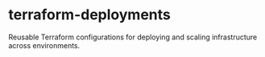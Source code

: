 # terraform-deployments
Reusable Terraform configurations for deploying and scaling infrastructure across environments.
